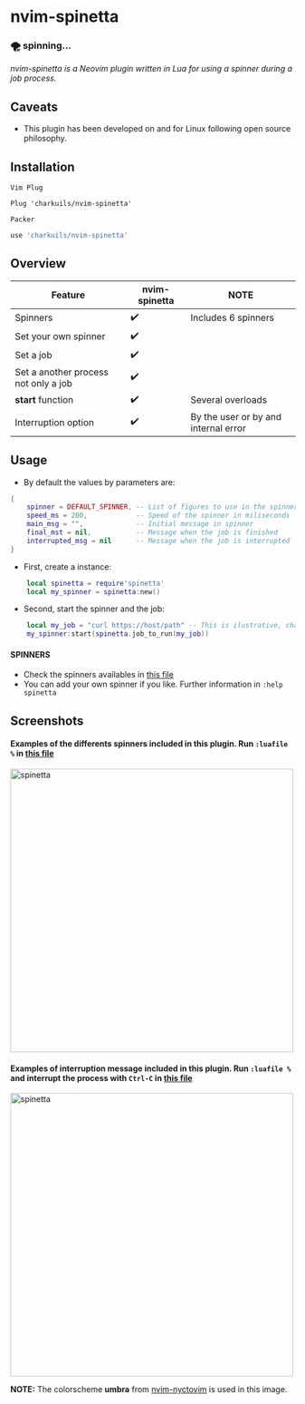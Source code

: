 # nvim-spinetta
### :tornado: spinning...
*nvim-spinetta is a Neovim plugin written in Lua for using a spinner during a job process.*

## Caveats
- This plugin has been developed on and for Linux following open source philosophy.

## Installation
`Vim Plug`
```vim
Plug 'charkuils/nvim-spinetta'
```
`Packer`
```lua
use 'charkuils/nvim-spinetta'
```

## Overview
| Feature | nvim-spinetta | NOTE |
| ------- | ------------- | ---- |
| Spinners | :heavy_check_mark: | Includes 6 spinners |
| Set your own spinner | :heavy_check_mark: |  |
| Set a job | :heavy_check_mark: |  |
| Set a another process not only a job | :heavy_check_mark: |  |
| **start** function | :heavy_check_mark: | Several overloads |
| Interruption option | :heavy_check_mark: | By the user or by and internal error |

## Usage
- By default the values by parameters are:
```lua
{
    spinner = DEFAULT_SPINNER, -- List of figures to use in the spinner
    speed_ms = 200,            -- Speed of the spinner in miliseconds
    main_msg = "",             -- Initial message in spinner
    final_mst = nil,           -- Message when the job is finished
    interrupted_msg = nil      -- Message when the job is interrupted
}
```

- First, create a instance:
```lua
    local spinetta = require'spinetta'
    local my_spinner = spinetta:new()
```

- Second, start the spinner and the job:
```lua
    local my_job = "curl https://host/path" -- This is ilustrative, change it by your job to run
    my_spinner:start(spinetta.job_to_run(my_job))
```

#### SPINNERS
- Check the spinners availables in [this file](https://github.com/charkuils/nvim-spinetta/blob/master/lua/spinetta/spinners.lua)
- You can add your own spinner if you like. Further information in `:help spinetta`

## Screenshots
#### Examples of the differents spinners included in this plugin. Run `:luafile %` in [this file](https://github.com/charkuils/nvim-spinetta/blob/master/tests/test_spinners.lua)

<img src="https://github.com/charkuils/img/blob/master/nvim-spinetta/spinetta.gif?raw=true" alt="spinetta" style="width:500px;"/>

#### Examples of interruption message included in this plugin. Run `:luafile %` and interrupt the process with `Ctrl-C` in [this file](https://github.com/charkuils/nvim-spinetta/blob/master/tests/test_interruption.lua)
<img src="https://github.com/charkuils/img/blob/master/nvim-spinetta/interrupt.gif?raw=true" alt="spinetta" style="width:500px;"/>

**NOTE:** The colorscheme **umbra** from [nvim-nyctovim](https://github.com/charkuils/nvim-nyctovim) is used in this image.
